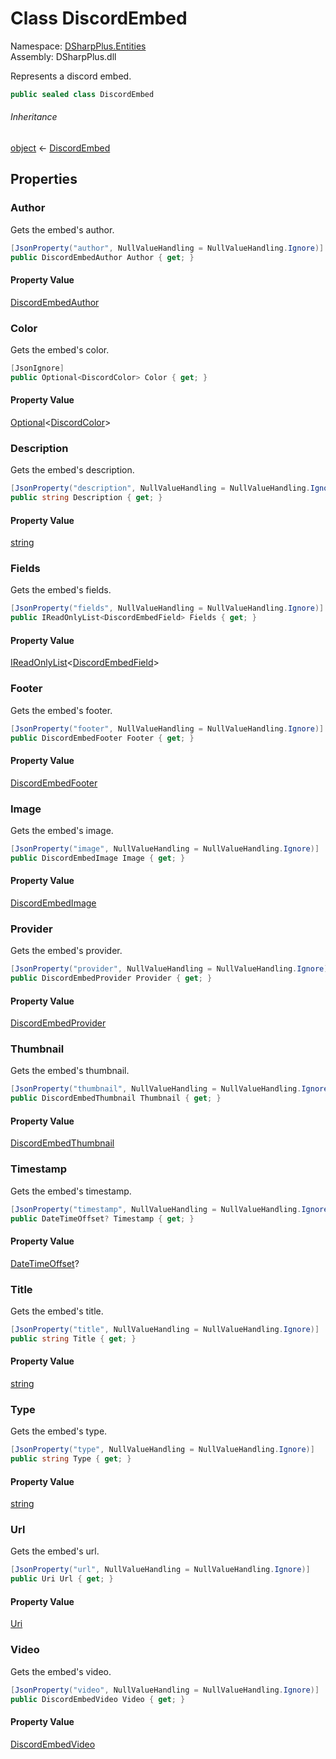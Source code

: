 # Class DiscordEmbed

Namespace: [DSharpPlus.Entities](DSharpPlus.Entities.md)  
Assembly: DSharpPlus.dll

Represents a discord embed.

```csharp
public sealed class DiscordEmbed
```

###### Inheritance

[object](https://learn.microsoft.com/dotnet/api/system.object) ← 
[DiscordEmbed](DSharpPlus.Entities.DiscordEmbed.md)

## Properties

### <a id="DSharpPlus_Entities_DiscordEmbed_Author"></a>Author

Gets the embed's author.

```csharp
[JsonProperty("author", NullValueHandling = NullValueHandling.Ignore)]
public DiscordEmbedAuthor Author { get; }
```

#### Property Value

[DiscordEmbedAuthor](DSharpPlus.Entities.DiscordEmbedAuthor.md)

### <a id="DSharpPlus_Entities_DiscordEmbed_Color"></a>Color

Gets the embed's color.

```csharp
[JsonIgnore]
public Optional<DiscordColor> Color { get; }
```

#### Property Value

[Optional](DSharpPlus.Entities.Optional\-1.md)<[DiscordColor](DSharpPlus.Entities.DiscordColor.md)\>

### <a id="DSharpPlus_Entities_DiscordEmbed_Description"></a>Description

Gets the embed's description.

```csharp
[JsonProperty("description", NullValueHandling = NullValueHandling.Ignore)]
public string Description { get; }
```

#### Property Value

[string](https://learn.microsoft.com/dotnet/api/system.string)

### <a id="DSharpPlus_Entities_DiscordEmbed_Fields"></a>Fields

Gets the embed's fields.

```csharp
[JsonProperty("fields", NullValueHandling = NullValueHandling.Ignore)]
public IReadOnlyList<DiscordEmbedField> Fields { get; }
```

#### Property Value

[IReadOnlyList](https://learn.microsoft.com/dotnet/api/system.collections.generic.ireadonlylist\-1)<[DiscordEmbedField](DSharpPlus.Entities.DiscordEmbedField.md)\>

### <a id="DSharpPlus_Entities_DiscordEmbed_Footer"></a>Footer

Gets the embed's footer.

```csharp
[JsonProperty("footer", NullValueHandling = NullValueHandling.Ignore)]
public DiscordEmbedFooter Footer { get; }
```

#### Property Value

[DiscordEmbedFooter](DSharpPlus.Entities.DiscordEmbedFooter.md)

### <a id="DSharpPlus_Entities_DiscordEmbed_Image"></a>Image

Gets the embed's image.

```csharp
[JsonProperty("image", NullValueHandling = NullValueHandling.Ignore)]
public DiscordEmbedImage Image { get; }
```

#### Property Value

[DiscordEmbedImage](DSharpPlus.Entities.DiscordEmbedImage.md)

### <a id="DSharpPlus_Entities_DiscordEmbed_Provider"></a>Provider

Gets the embed's provider.

```csharp
[JsonProperty("provider", NullValueHandling = NullValueHandling.Ignore)]
public DiscordEmbedProvider Provider { get; }
```

#### Property Value

[DiscordEmbedProvider](DSharpPlus.Entities.DiscordEmbedProvider.md)

### <a id="DSharpPlus_Entities_DiscordEmbed_Thumbnail"></a>Thumbnail

Gets the embed's thumbnail.

```csharp
[JsonProperty("thumbnail", NullValueHandling = NullValueHandling.Ignore)]
public DiscordEmbedThumbnail Thumbnail { get; }
```

#### Property Value

[DiscordEmbedThumbnail](DSharpPlus.Entities.DiscordEmbedThumbnail.md)

### <a id="DSharpPlus_Entities_DiscordEmbed_Timestamp"></a>Timestamp

Gets the embed's timestamp.

```csharp
[JsonProperty("timestamp", NullValueHandling = NullValueHandling.Ignore)]
public DateTimeOffset? Timestamp { get; }
```

#### Property Value

[DateTimeOffset](https://learn.microsoft.com/dotnet/api/system.datetimeoffset)?

### <a id="DSharpPlus_Entities_DiscordEmbed_Title"></a>Title

Gets the embed's title.

```csharp
[JsonProperty("title", NullValueHandling = NullValueHandling.Ignore)]
public string Title { get; }
```

#### Property Value

[string](https://learn.microsoft.com/dotnet/api/system.string)

### <a id="DSharpPlus_Entities_DiscordEmbed_Type"></a>Type

Gets the embed's type.

```csharp
[JsonProperty("type", NullValueHandling = NullValueHandling.Ignore)]
public string Type { get; }
```

#### Property Value

[string](https://learn.microsoft.com/dotnet/api/system.string)

### <a id="DSharpPlus_Entities_DiscordEmbed_Url"></a>Url

Gets the embed's url.

```csharp
[JsonProperty("url", NullValueHandling = NullValueHandling.Ignore)]
public Uri Url { get; }
```

#### Property Value

[Uri](https://learn.microsoft.com/dotnet/api/system.uri)

### <a id="DSharpPlus_Entities_DiscordEmbed_Video"></a>Video

Gets the embed's video.

```csharp
[JsonProperty("video", NullValueHandling = NullValueHandling.Ignore)]
public DiscordEmbedVideo Video { get; }
```

#### Property Value

[DiscordEmbedVideo](DSharpPlus.Entities.DiscordEmbedVideo.md)

